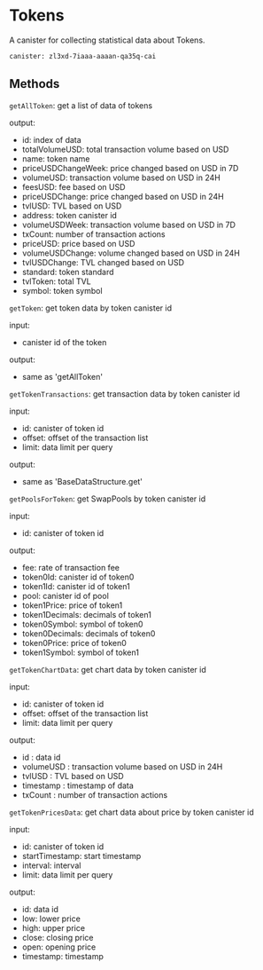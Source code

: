 # Tokens

A canister for collecting statistical data about Tokens.

```bash
canister: zl3xd-7iaaa-aaaan-qa35q-cai
```

## Methods

`getAllToken`: get a list of data of tokens

output:

- id: index of data
- totalVolumeUSD: total transaction volume based on USD
- name: token name
- priceUSDChangeWeek: price changed based on USD in 7D
- volumeUSD: transaction volume based on USD in 24H
- feesUSD: fee based on USD
- priceUSDChange: price changed based on USD in 24H
- tvlUSD: TVL based on USD
- address: token canister id
- volumeUSDWeek: transaction volume based on USD in 7D
- txCount: number of transaction actions
- priceUSD: price based on USD
- volumeUSDChange: volume changed based on USD in 24H
- tvlUSDChange: TVL changed based on USD
- standard: token standard
- tvlToken: total TVL
- symbol: token symbol

`getToken`: get token data by token canister id

input:

- canister id of the token

output:

- same as 'getAllToken'

`getTokenTransactions`: get transaction data by token canister id

input:

- id: canister of token id
- offset: offset of the transaction list
- limit: data limit per query

output:

- same as 'BaseDataStructure.get'

`getPoolsForToken`: get SwapPools by token canister id

input:

- id: canister of token id

output:

- fee: rate of transaction fee
- token0Id: canister id of token0
- token1Id: canister id of token1
- pool: canister id of pool
- token1Price: price of token1
- token1Decimals: decimals of token1
- token0Symbol: symbol of token0
- token0Decimals: decimals of token0
- token0Price: price of token0
- token1Symbol: symbol of token1

`getTokenChartData`: get chart data by token canister id

input:

- id: canister of token id
- offset: offset of the transaction list
- limit: data limit per query

output: 

- id : data id
- volumeUSD : transaction volume based on USD in 24H
- tvlUSD : TVL based on USD
- timestamp : timestamp of data
- txCount : number of transaction actions

`getTokenPricesData`: get chart data about price by token canister id

input:

- id: canister of token id
- startTimestamp: start timestamp
- interval: interval
- limit: data limit per query

output:

- id: data id
- low: lower price
- high: upper price
- close: closing price
- open: opening price
- timestamp: timestamp
